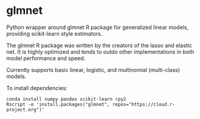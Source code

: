 # glmnet
Python wrapper around glmnet R package for generalized linear models,
providing scikit-learn style estimators.

The glmnet R package was written by the creators of the lasso and elastic net. 
It is highly optimized and tends to outdo other implementations 
in both model performance and speed.  

Currently supports basic linear, logistic, and multinomial (multi-class) models.

To install dependencies:
```
conda install numpy pandas scikit-learn rpy2
Rscript -e 'install.packages("glmnet", repos="https://cloud.r-project.org")'
```
